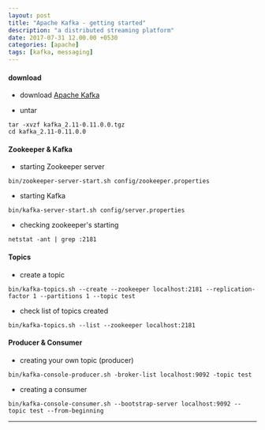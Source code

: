 ```yaml
---
layout: post
title: "Apache Kafka - getting started"
description: "a distributed streaming platform"
date: 2017-07-31 12.00.00 +0530
categories: [apache]
tags: [kafka, messaging]
---
```


#### download

* download [Apache Kafka](https://kafka.apache.org/downloads)

* untar

```
tar -xvzf kafka_2.11-0.11.0.0.tgz
cd kafka_2.11-0.11.0.0
```

#### Zookeeper & Kafka

* starting Zookeeper server

```
bin/zookeeper-server-start.sh config/zookeeper.properties
```

* starting Kafka

```
bin/kafka-server-start.sh config/server.properties
```

* checking zookeeper's starting
```
netstat -ant | grep :2181
```

#### Topics

* create a topic

```
bin/kafka-topics.sh --create --zookeeper localhost:2181 --replication-factor 1 --partitions 1 --topic test
```

* check list of topics created

```
bin/kafka-topics.sh --list --zookeeper localhost:2181
```

#### Producer & Consumer

* creating your own topic (producer)

```
bin/kafka-console-producer.sh -broker-list localhost:9092 -topic test
```

* creating a consumer

```
bin/kafka-console-consumer.sh --bootstrap-server localhost:9092 --topic test --from-beginning
```

---
